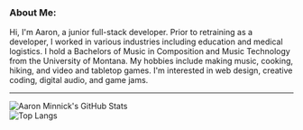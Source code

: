 ### About Me:
Hi, I'm Aaron, a junior full-stack developer. Prior to retraining as a developer, I worked in various industries including education and medical logistics. I hold a Bachelors of Music in Composition and Music Technology from the University of Montana. My hobbies include making music, cooking, hiking, and video and tabletop games. I'm interested in web design, creative coding, digital audio, and game jams.  

---
![Aaron Minnick's GitHub Stats](https://github-readme-stats.vercel.app/api?username=aaronminnick&theme=blue-green&show_icons=true)  
![Top Langs](https://github-readme-stats.vercel.app/api/top-langs/?username=aaronminnick&theme=blue-green&layout=compact&langs_count=6)
